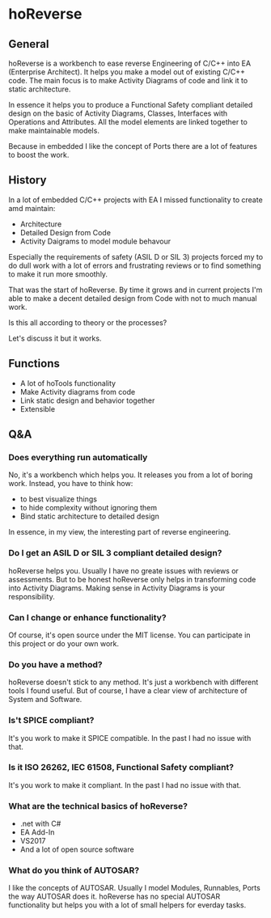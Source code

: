 # hoReverse

## General

hoReverse is a workbench to ease reverse Engineering of C/C++ into EA (Enterprise Architect). It helps you make a model out of existing C/C++ code. The main focus is to make Activity Diagrams of code and link it to static architecture.

In essence it helps you to produce a Functional Safety compliant detailed design on the basic of Activity Diagrams, Classes, Interfaces with Operations and Attributes. All the model elements are linked together to make maintainable models.

Because in embedded I like the concept of Ports there are a lot of features to boost the work.

## History

In a lot of embedded C/C++ projects with EA I missed functionality to create amd maintain:

- Architecture
- Detailed Design from Code
- Activity Daigrams to model module behavour

Especially the requirements of safety (ASIL D or SIL 3) projects forced my to do dull work with a lot of errors and frustrating reviews or to find something to make it run more smoothly.

That was the start of hoReverse. By time it grows and in current projects I'm able to make a decent detailed design from Code with not to much manual work. 

Is this all according to theory or the processes? 

Let's discuss it but it works.



## Functions

- A lot of hoTools functionality
- Make Activity diagrams from code
- Link static design and behavior together
- Extensible

## Q&A

### Does everything run automatically

No, it's a workbench which helps you. It releases you from a lot of boring work. Instead, you have to think how:

- to best visualize things
- to hide complexity without ignoring them
- Bind static architecture to detailed design

In essence, in my view, the interesting part of reverse engineering.

### Do I get an ASIL D or SIL 3 compliant detailed design?

hoReverse helps you. Usually I have no greate issues with reviews or assessments. But to be honest hoReverse only helps in transforming code into Activity Diagrams. Making sense in Activity Diagrams is your responsibility.

### Can I change or enhance functionality?

Of course, it's open source under the MIT license. You can participate in this project or do your own work.

### Do you have a method?

hoReverse doesn't stick to any method. It's just a workbench with different tools I found useful. But of course, I have a clear view of architecture of System and Software.

### Is't SPICE compliant?

It's you work to make it SPICE compatible. In the past I had no issue with that.

### Is it ISO 26262, IEC 61508, Functional Safety compliant?

It's you work to make it compliant. In the past I had no issue with that.

### What are the technical basics of hoReverse?

- .net with C#
- EA Add-In
- VS2017
- And a lot of open source software 


### What do you think of AUTOSAR?

I like the concepts of AUTOSAR. Usually I model Modules, Runnables, Ports the way AUTOSAR does it. hoReverse has no special AUTOSAR functionality but helps you with a lot of small helpers for everday tasks.






 




